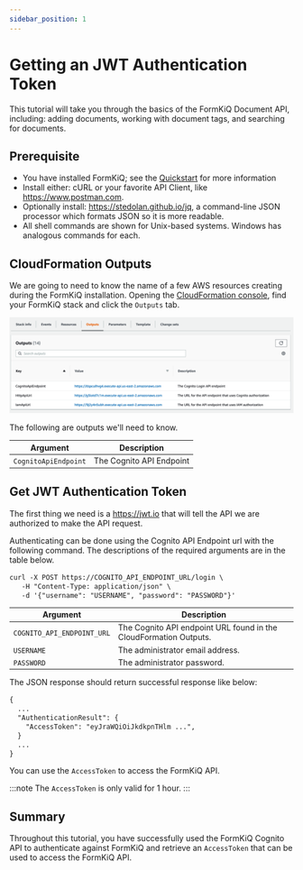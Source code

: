 ```yaml
---
sidebar_position: 1
---
```


# Getting an JWT Authentication Token

This tutorial will take you through the basics of the FormKiQ Document API, including: adding documents, working with document tags, and searching for documents.

## Prerequisite

* You have installed FormKiQ; see the [Quickstart](/docs/getting-started/quick-start) for more information
* Install either: cURL or your favorite API Client, like https://www.postman.com.
* Optionally install: https://stedolan.github.io/jq, a command-line JSON processor which formats JSON so it is more readable.
* All shell commands are shown for Unix-based systems. Windows has analogous commands for each.


## CloudFormation Outputs

We are going to need to know the name of a few AWS resources creating during the FormKiQ installation. Opening the [CloudFormation console](https://console.aws.amazon.com/cloudformation), find your FormKiQ stack and click the `Outputs` tab.

![CloudFormation Outputs](./img/cf-outputs-apis.png)

The following are outputs we'll need to know.

| Argument | Description
| -------- | ------- |
| `CognitoApiEndpoint` | The Cognito API Endpoint

## Get JWT Authentication Token

The first thing we need is a https://jwt.io that will tell the API we are authorized to make the API request.

Authenticating can be done using the Cognito API Endpoint url with the following command. The descriptions of the required arguments are in the table below.

```
curl -X POST https://COGNITO_API_ENDPOINT_URL/login \
   -H "Content-Type: application/json" \
   -d '{"username": "USERNAME", "password": "PASSWORD"}'
```

| Argument | Description
| -------- | ------- |
| `COGNITO_API_ENDPOINT_URL` | The Cognito API endpoint URL found in the CloudFormation Outputs.
| `USERNAME` | The administrator email address.
| `PASSWORD` | The administrator password.


The JSON response should return successful response like below:
```
{
  ...
  "AuthenticationResult": {
    "AccessToken": "eyJraWQiOiJkdkpnTHlm ...",
  }
  ...
}
```

You can use the `AccessToken` to access the FormKiQ API.

:::note
The `AccessToken` is only valid for 1 hour.
:::

## Summary

Throughout this tutorial, you have successfully used the FormKiQ Cognito API to authenticate against FormKiQ and retrieve an `AccessToken` that can be used to access the FormKiQ API.
